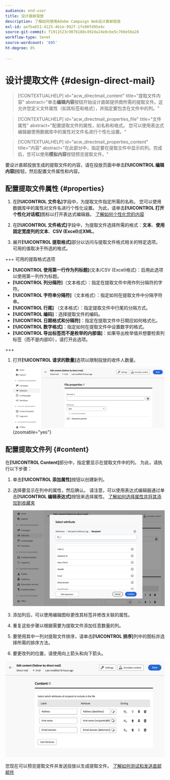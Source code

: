 ```yaml
---
audience: end-user
title: 设计直邮投放
description: 了解如何使用Adobe Campaign Web设计直邮投放
exl-id: aefba651-4125-4b1e-992f-1fe90fd95e4c
source-git-commit: f1911523c9076188c492da24e0cbe5c760e58a28
workflow-type: tm+mt
source-wordcount: '605'
ht-degree: 8%

---
```


# 设计提取文件 {#design-direct-mail}

>[!CONTEXTUALHELP]
>id="acw_directmail_content"
>title="提取文件内容"
>abstract="单击&#x200B;**编辑内容**&#x200B;按钮开始设计直邮提供商所需的提取文件。这允许您定义文件属性（如其标签和格式），并指定要包含在文件中的列。"

>[!CONTEXTUALHELP]
>id="acw_directmail_properties_file"
>title="文件属性"
>abstract="配置提取文件的属性，如名称和格式。 您可以使用表达式编辑器使用数据库中的属性对文件名进行个性化设置。"

>[!CONTEXTUALHELP]
>id="acw_directmail_properties_content"
>title="内容"
>abstract="在此部分中，指定要在提取文件中显示的列。完成后，您可以使用&#x200B;**模拟内容**&#x200B;按钮预览提取文件。"

要设计直邮投放生成的提取文件的内容，请在投放页面中单击&#x200B;**[!UICONTROL 编辑内容]**&#x200B;按钮，然后配置文件属性和内容。

## 配置提取文件属性 {#properties}

1. 在&#x200B;**[!UICONTROL 文件名]**&#x200B;字段中，为提取文件指定所需的名称。 您可以使用数据库中的属性对文件名进行个性化设置。 为此，请单击&#x200B;**[!UICONTROL 打开个性化对话框]**&#x200B;图标以打开表达式编辑器。 [了解如何个性化您的内容](../personalization/personalize.md)

1. 在&#x200B;**[!UICONTROL 文件格式]**&#x200B;字段中，为提取文件选择所需的格式：**文本**、**使用固定宽度列的文本**、**CSV (Excel)**&#x200B;或&#x200B;**XML**。

1. 展开&#x200B;**[!UICONTROL 提取格式]**&#x200B;部分以访问与提取文件格式相关的特定选项。 可用的值取决于所选的格式。

+++ 可用的提取格式选项

   * **[!UICONTROL 使用第一行作为列标题]**(文本/CSV (Excel)格式)：启用此选项以使用第一列作为标题。
   * **[!UICONTROL 列分隔符]**（文本格式）：指定在提取文件中用作列分隔符的字符。
   * **[!UICONTROL 字符串分隔符]**（文本格式）：指定如何在提取文件中分隔字符串。
   * **[!UICONTROL 行尾]** （文本格式）：指定提取文件中行尾的分隔方式。
   * **[!UICONTROL 编码]**：选择提取文件的编码。
   * **[!UICONTROL 日期格式和分隔符]**：指定在提取文件中日期应如何格式化。
   * **[!UICONTROL 数字格式]**：指定如何在提取文件中设置数字的格式。
   * **[!UICONTROL 导出标签而不是枚举的内部值]**：如果导出枚举值并想要检索列标签（而不是内部ID），请打开此选项。

+++

1. 打开&#x200B;**[!UICONTROL 请求的数量]**&#x200B;选项以限制投放的收件人数量。

   ![显示提取文件的内容详细信息配置选项的屏幕截图。](assets/dm-content-details.png){zoomable="yes"}

## 配置提取文件列 {#content}

在&#x200B;**[!UICONTROL Content]**&#x200B;部分中，指定要显示在提取文件中的列。 为此，请执行以下步骤：

1. 单击&#x200B;**[!UICONTROL 添加属性]**&#x200B;按钮以创建新列。
1. 选择要显示在列中的属性，然后确认。 请注意，可以使用表达式编辑器通过单击&#x200B;**[!UICONTROL 编辑表达式]**&#x200B;按钮来选择属性。 [了解如何选择属性并将其添加到收藏夹](../get-started/attributes.md)

   ![显示“添加属性”按钮和将属性添加到提取文件的选项的屏幕截图。](assets/dm-add-attribute.png)

1. 添加列后，可以使用编辑图标更改其标签并修改关联的属性。
1. 重复这些步骤以根据需要为提取文件添加任意数量的列。
1. 要使用其中一列对提取文件排序，请单击&#x200B;**[!UICONTROL 排序]**&#x200B;列中的图标并选择所需的排序方法。
1. 要更改列的位置，请使用向上箭头和向下箭头。

![显示提取文件属性配置选项的屏幕快照。](assets/dm-content-attributes.png)

您现在可以预览提取文件并发送投放以生成提取文件。 [了解如何测试和发送直邮邮件](send-direct-mail.md)